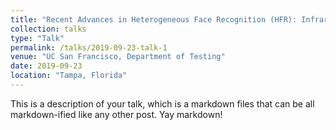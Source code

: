 ```yaml
---
title: "Recent Advances in Heterogeneous Face Recognition (HFR): Infrared-to-Visible Matching"
collection: talks
type: "Talk"
permalink: /talks/2019-09-23-talk-1
venue: "UC San Francisco, Department of Testing"
date: 2019-09-23
location: "Tampa, Florida"
---
```


This is a description of your talk, which is a markdown files that can be all markdown-ified like any other post. Yay markdown!

